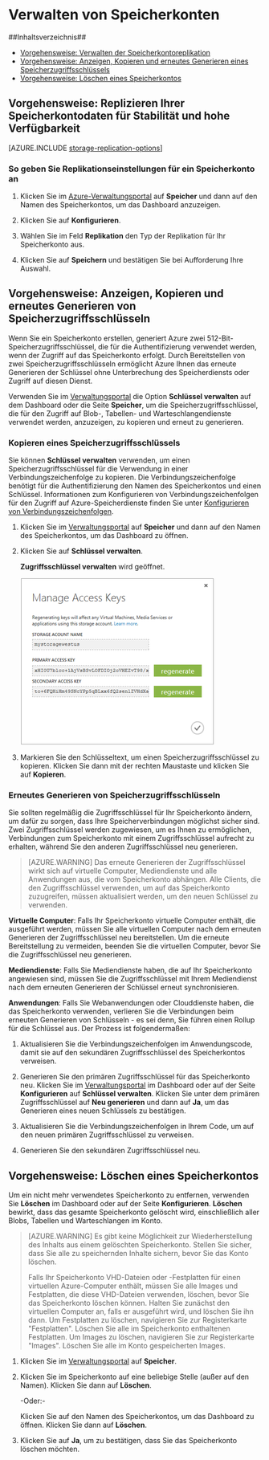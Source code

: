 ﻿<properties 
	pageTitle="Verwalten von Speicherkonten | Microsoft Azure" 
	description="Dieses Thema beschreibt die Verwaltung von Speicherkonten in Azure im Verwaltungsportal." 
	services="storage" 
	documentationCenter="" 
	authors="tamram" 
	manager="adinah" 
	editor="cgronlun"/>

<tags 
	ms.service="storage" 
	ms.workload="storage" 
	ms.tgt_pltfrm="na" 
	ms.devlang="na" 
	ms.topic="article" 
	ms.date="11/17/2014" 
	ms.author="tamram"/>



<h1><a id="managestorageaccounts"></a>Verwalten von Speicherkonten</h1>

##Inhaltsverzeichnis##

* [Vorgehensweise: Verwalten der Speicherkontoreplikation](#georeplication)
* [Vorgehensweise: Anzeigen, Kopieren und erneutes Generieren eines Speicherzugriffsschlüssels](#regeneratestoragekeys)
* [Vorgehensweise: Löschen eines Speicherkontos](#deletestorageaccount)

<h2><a id="georeplication"></a>Vorgehensweise: Replizieren Ihrer Speicherkontodaten für Stabilität und hohe Verfügbarkeit</h2>

[AZURE.INCLUDE [storage-replication-options](../includes/storage-replication-options.md)]

### So geben Sie Replikationseinstellungen für ein Speicherkonto an ###

1. Klicken Sie im [Azure-Verwaltungsportal](https://manage.windowsazure.com) auf **Speicher** und dann auf den Namen des Speicherkontos, um das Dashboard anzuzeigen.

2. Klicken Sie auf **Konfigurieren**.

3. Wählen Sie im Feld **Replikation** den Typ der Replikation für Ihr Speicherkonto aus.

4. Klicken Sie auf **Speichern** und bestätigen Sie bei Aufforderung Ihre Auswahl.


<h2><a id="regeneratestoragekeys"></a>Vorgehensweise: Anzeigen, Kopieren und erneutes Generieren von Speicherzugriffsschlüsseln</h2>
Wenn Sie ein Speicherkonto erstellen, generiert Azure zwei 512-Bit-Speicherzugriffsschlüssel, die für die Authentifizierung verwendet werden, wenn der Zugriff auf das Speicherkonto erfolgt. Durch Bereitstellen von zwei Speicherzugriffsschlüsseln ermöglicht Azure Ihnen das erneute Generieren der Schlüssel ohne Unterbrechung des Speicherdiensts oder Zugriff auf diesen Dienst.

Verwenden Sie im [Verwaltungsportal](http://manage.windowsazure.com) die Option **Schlüssel verwalten** auf dem Dashboard oder die Seite **Speicher**, um die Speicherzugriffsschlüssel, die für den Zugriff auf Blob-, Tabellen- und Warteschlangendienste verwendet werden, anzuzeigen, zu kopieren und erneut zu generieren. 

### Kopieren eines Speicherzugriffsschlüssels ###

Sie können **Schlüssel verwalten** verwenden, um einen Speicherzugriffsschlüssel für die Verwendung in einer Verbindungszeichenfolge zu kopieren. Die Verbindungszeichenfolge benötigt für die Authentifizierung den Namen des Speicherkontos und einen Schlüssel. Informationen zum Konfigurieren von Verbindungszeichenfolgen für den Zugriff auf Azure-Speicherdienste finden Sie unter [Konfigurieren von Verbindungszeichenfolgen](http://msdn.microsoft.com/de-de/library/ee758697.aspx).

1. Klicken Sie im [Verwaltungsportal](http://manage.windowsazure.com) auf **Speicher** und dann auf den Namen des Speicherkontos, um das Dashboard zu öffnen.

2. Klicken Sie auf **Schlüssel verwalten**.

 	**Zugriffsschlüssel verwalten** wird geöffnet.

	![Managekeys](./media/storage-manage-storage-account/Storage_ManageKeys.png)

 
3. Markieren Sie den Schlüsseltext, um einen Speicherzugriffsschlüssel zu kopieren. Klicken Sie dann mit der rechten Maustaste und klicken Sie auf **Kopieren**.

### Erneutes Generieren von Speicherzugriffsschlüsseln ###
Sie sollten regelmäßig die Zugriffsschlüssel für Ihr Speicherkonto ändern, um dafür zu sorgen, dass Ihre Speicherverbindungen möglichst sicher sind. Zwei Zugriffsschlüssel werden zugewiesen, um es Ihnen zu ermöglichen, Verbindungen zum Speicherkonto mit einem Zugriffsschlüssel aufrecht zu erhalten, während Sie den anderen Zugriffsschlüssel neu generieren. 

> [AZURE.WARNING] Das erneute Generieren der Zugriffsschlüssel wirkt sich auf virtuelle Computer, Mediendienste und alle Anwendungen aus, die vom Speicherkonto abhängen. Alle Clients, die den Zugriffsschlüssel verwenden, um auf das Speicherkonto zuzugreifen, müssen aktualisiert werden, um den neuen Schlüssel zu verwenden.

**Virtuelle Computer**: Falls Ihr Speicherkonto virtuelle Computer enthält, die ausgeführt werden, müssen Sie alle virtuellen Computer nach dem erneuten Generieren der Zugriffsschlüssel neu bereitstellen. Um die erneute Bereitstellung zu vermeiden, beenden Sie die virtuellen Computer, bevor Sie die Zugriffsschlüssel neu generieren.
 
**Mediendienste**: Falls Sie Mediendienste haben, die auf Ihr Speicherkonto angewiesen sind, müssen Sie die Zugriffsschlüssel mit Ihrem Mediendienst nach dem erneuten Generieren der Schlüssel erneut synchronisieren.
 
**Anwendungen**: Falls Sie Webanwendungen oder Clouddienste haben, die das Speicherkonto verwenden, verlieren Sie die Verbindungen beim erneuten Generieren von Schlüsseln - es sei denn, Sie führen einen Rollup für die Schlüssel aus. Der Prozess ist folgendermaßen:

1. Aktualisieren Sie die Verbindungszeichenfolgen im Anwendungscode, damit sie auf den sekundären Zugriffsschlüssel des Speicherkontos verweisen. 

2. Generieren Sie den primären Zugriffsschlüssel für das Speicherkonto neu. Klicken Sie im [Verwaltungsportal](http://manage.windowsazure.com) im Dashboard oder auf der Seite **Konfigurieren** auf **Schlüssel verwalten**. Klicken Sie unter dem primären Zugriffsschlüssel auf **Neu generieren** und dann auf **Ja**, um das Generieren eines neuen Schlüssels zu bestätigen.

3. Aktualisieren Sie die Verbindungszeichenfolgen in Ihrem Code, um auf den neuen primären Zugriffsschlüssel zu verweisen.

4. Generieren Sie den sekundären Zugriffsschlüssel neu.


<h2><a id="deletestorageaccount"></a>Vorgehensweise: Löschen eines Speicherkontos</h2>

Um ein nicht mehr verwendetes Speicherkonto zu entfernen, verwenden Sie **Löschen** im Dashboard oder auf der Seite **Konfigurieren**. **Löschen** bewirkt, dass das gesamte Speicherkonto gelöscht wird, einschließlich aller Blobs, Tabellen und Warteschlangen im Konto. 

> [AZURE.WARNING] Es gibt keine Möglichkeit zur Wiederherstellung des Inhalts aus einem gelöschten Speicherkonto. Stellen Sie sicher, dass Sie alle zu speichernden Inhalte sichern, bevor Sie das Konto löschen.
> 
> Falls Ihr Speicherkonto VHD-Dateien oder -Festplatten für einen virtuellen Azure-Computer enthält, müssen Sie alle Images und Festplatten, die diese VHD-Dateien verwenden, löschen, bevor Sie das Speicherkonto löschen können. Halten Sie zunächst den virtuellen Computer an, falls er ausgeführt wird, und löschen Sie ihn dann. Um Festplatten zu löschen, navigieren Sie zur Registerkarte "Festplatten". Löschen Sie alle im Speicherkonto enthaltenen Festplatten. Um Images zu löschen, navigieren Sie zur Registerkarte "Images". Löschen Sie alle im Konto gespeicherten Images.

1. Klicken Sie im [Verwaltungsportal](http://manage.windowsazure.com) auf **Speicher**.

2. Klicken Sie im Speicherkonto auf eine beliebige Stelle (außer auf den Namen). Klicken Sie dann auf **Löschen**.

	 -Oder:-

	Klicken Sie auf den Namen des Speicherkontos, um das Dashboard zu öffnen. Klicken Sie dann auf **Löschen**.

3. Klicken Sie auf **Ja**, um zu bestätigen, dass Sie das Speicherkonto löschen möchten.

<!--HONumber=42-->
